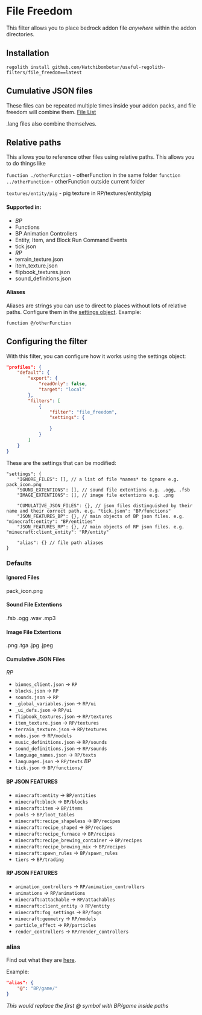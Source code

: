 # File Freedom
This filter allows you to place bedrock addon file *anywhere* within the addon directories. 

## Installation
```
regolith install github.com/Hatchibombotar/useful-regolith-filters/file_freedom==latest
```

## Cumulative JSON files
These files can be repeated multiple times inside your addon packs, and file freedom will combine them.
[File List](#cumulative-json-files)

.lang files also combine themselves.

## Relative paths
This allows you to reference other files using relative paths. This allows you to do things like

`function ./otherFunction` - otherFunction in the same folder
`function ../otherFunction` - otherFunction outside current folder

`textures/entity/pig` - pig texture in RP/textures/entity/pig

#### Supported in:
- _BP_
- Functions
- BP Animation Controllers
- Entity, Item, and Block Run Command Events
- tick.json
- _RP_
- terrain_texture.json
- item_texture.json
- flipbook_textures.json
- sound_definitions.json


#### Aliases
Aliases are strings you can use to direct to places without lots of relative paths. Configure them in the [settings object](#alias).
Example:

`function @/otherFunction`


## Configuring the filter
With this filter, you can configure how it works using the settings object:

```json
"profiles": {
    "default": {
        "export": {
            "readOnly": false,
            "target": "local"
        },
        "filters": [
            {
                "filter": "file_freedom",
                "settings": {
                    
                }
            }
        ]
    }
}
```

These are the settings that can be modified:
```jsonc
"settings": {
    "IGNORE_FILES": [], // a list of file *names* to ignore e.g. pack_icon.png
    "SOUND_EXTENTIONS": [], // sound file extentions e.g. .ogg, .fsb
    "IMAGE_EXTENTIONS": [], // image file extentions e.g. .png

    "CUMULATIVE_JSON_FILES": {}, // json files distinguished by their name and their correct path. e.g. "tick.json": "BP/functions"
    "JSON_FEATURES_BP": {}, // main objects of BP json files. e.g. "minecraft:entity": "BP/entities"
    "JSON_FEATURES_RP": {}, // main objects of RP json files. e.g. "minecraft:client_entity": "RP/entity"

    "alias": {} // file path aliases
}
```
### Defaults
#### **Ignored Files**
pack_icon.png
#### **Sound File Extentions**
.fsb .ogg .wav .mp3
#### **Image File Extentions**
.png .tga .jpg .jpeg

#### **Cumulative JSON Files**

_RP_
- `biomes_client.json` -> `RP`
- `blocks.json` -> `RP`
- `sounds.json` -> `RP`
- `_global_variables.json` -> `RP/ui`
- `_ui_defs.json` -> `RP/ui`
- `flipbook_textures.json` -> `RP/textures`
- `item_texture.json` -> `RP/textures`
- `terrain_texture.json` -> `RP/textures`
- `mobs.json` -> `RP/models`
- `music_definitions.json` -> `RP/sounds`
- `sound_definitions.json` -> `RP/sounds`
- `language_names.json` -> `RP/texts`
- `languages.json` -> `RP/texts`
_BP_
- `tick.json` -> `BP/functions/`

#### **BP JSON FEATURES**
- `minecraft:entity` -> `BP/entities`
- `minecraft:block` -> `BP/blocks`
- `minecraft:item` -> `BP/items`
- `pools` -> `BP/loot_tables`
- `minecraft:recipe_shapeless` -> `BP/recipes`
- `minecraft:recipe_shaped` -> `BP/recipes`
- `minecraft:recipe_furnace` -> `BP/recipes`
- `minecraft:recipe_brewing_container` -> `BP/recipes`
- `minecraft:recipe_brewing_mix` -> `BP/recipes`
- `minecraft:spawn_rules` -> `BP/spawn_rules`
- `tiers` -> `BP/trading`

#### **RP JSON FEATURES**
- `animation_controllers` -> `RP/animation_controllers`
- `animations` -> `RP/animations`
- `minecraft:attachable` -> `RP/attachables`
- `minecraft:client_entity` -> `RP/entity`
- `minecraft:fog_settings` -> `RP/fogs`
- `minecraft:geometry` -> `RP/models`
- `particle_effect` -> `RP/particles`
- `render_controllers` -> `RP/render_controllers`

### alias
Find out what they are [here](#Aliases).

Example:
```json
"alias": {
    "@": "BP/game/"
}
```
_This would replace the first @ symbol with BP/game inside paths_
